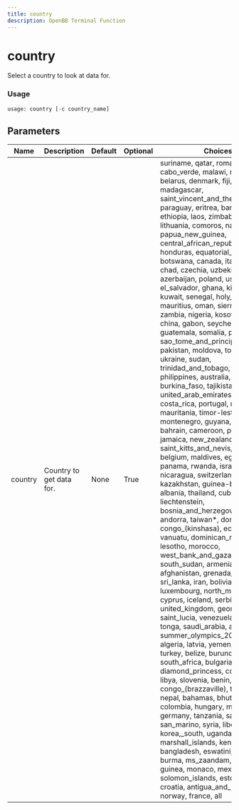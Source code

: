 ```yaml
---
title: country
description: OpenBB Terminal Function
---
```


# country

Select a country to look at data for.

### Usage 
```python
usage: country [-c country_name]
```

## Parameters

| Name | Description | Default | Optional | Choices |
| ---- | ----------- | ------- | -------- | ------- |
| country | Country to get data for. | None | True | suriname, qatar, romania, cabo_verde, malawi, micronesia, belarus, denmark, fiji, cambodia, madagascar, saint_vincent_and_the_grenadines, paraguay, eritrea, barbados, ethiopia, laos, zimbabwe, lithuania, comoros, namibia, spain, papua_new_guinea, central_african_republic, honduras, equatorial_guinea, botswana, canada, italy, jordan, chad, czechia, uzbekistan, azerbaijan, poland, us, el_salvador, ghana, kiribati, kuwait, senegal, holy_see, mauritius, oman, sierra_leone, zambia, nigeria, kosovo, brunei, china, gabon, seychelles, guatemala, somalia, peru, sao_tome_and_principe, sweden, pakistan, moldova, togo, niger, ukraine, sudan, trinidad_and_tobago, netherlands, philippines, australia, burkina_faso, tajikistan, united_arab_emirates, kyrgyzstan, costa_rica, portugal, mozambique, mauritania, timor-leste, vietnam, montenegro, guyana, mongolia, bahrain, cameroon, palau, jamaica, new_zealand, iraq, mali, saint_kitts_and_nevis, brazil, belgium, maldives, egypt, panama, rwanda, israel, russia, nicaragua, switzerland, kazakhstan, guinea-bissau, albania, thailand, cuba, uruguay, liechtenstein, bosnia_and_herzegovina, haiti, andorra, taiwan*, dominica, congo_(kinshasa), ecuador, malta, vanuatu, dominican_republic, lesotho, morocco, west_bank_and_gaza, lebanon, south_sudan, armenia, afghanistan, grenada, indonesia, sri_lanka, iran, bolivia, luxembourg, north_macedonia, cyprus, iceland, serbia, greece, united_kingdom, georgia, saint_lucia, venezuela, austria, tonga, saudi_arabia, argentina, summer_olympics_2020, angola, algeria, latvia, yemen, singapore, turkey, belize, burundi, ireland, south_africa, bulgaria, india, diamond_princess, cote_d'ivoire, libya, slovenia, benin, djibouti, congo_(brazzaville), tunisia, nepal, bahamas, bhutan, colombia, hungary, malaysia, germany, tanzania, samoa, san_marino, syria, liberia, korea,_south, uganda, gambia, marshall_islands, kenya, finland, bangladesh, eswatini, slovakia, burma, ms_zaandam, japan, guinea, monaco, mexico, solomon_islands, estonia, chile, croatia, antigua_and_barbuda, norway, france, all |


